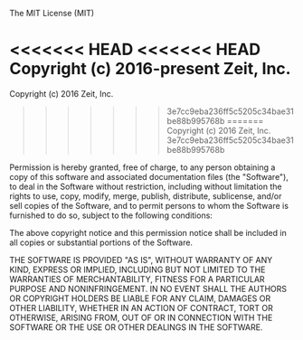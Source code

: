 The MIT License (MIT)

<<<<<<< HEAD
<<<<<<< HEAD
Copyright (c) 2016-present Zeit, Inc.
=======
Copyright (c) 2016 Zeit, Inc.
>>>>>>> 3e7cc9eba236ff5c5205c34bae31be88b995768b
=======
Copyright (c) 2016 Zeit, Inc.
>>>>>>> 3e7cc9eba236ff5c5205c34bae31be88b995768b

Permission is hereby granted, free of charge, to any person obtaining a copy
of this software and associated documentation files (the "Software"), to deal
in the Software without restriction, including without limitation the rights
to use, copy, modify, merge, publish, distribute, sublicense, and/or sell
copies of the Software, and to permit persons to whom the Software is
furnished to do so, subject to the following conditions:

The above copyright notice and this permission notice shall be included in all
copies or substantial portions of the Software.

THE SOFTWARE IS PROVIDED "AS IS", WITHOUT WARRANTY OF ANY KIND, EXPRESS OR
IMPLIED, INCLUDING BUT NOT LIMITED TO THE WARRANTIES OF MERCHANTABILITY,
FITNESS FOR A PARTICULAR PURPOSE AND NONINFRINGEMENT. IN NO EVENT SHALL THE
AUTHORS OR COPYRIGHT HOLDERS BE LIABLE FOR ANY CLAIM, DAMAGES OR OTHER
LIABILITY, WHETHER IN AN ACTION OF CONTRACT, TORT OR OTHERWISE, ARISING FROM,
OUT OF OR IN CONNECTION WITH THE SOFTWARE OR THE USE OR OTHER DEALINGS IN THE
SOFTWARE.
